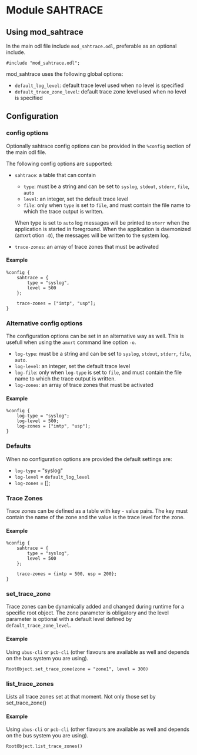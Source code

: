 # Module SAHTRACE

## Using mod_sahtrace

In the main odl file include `mod_sahtrace.odl`, preferable as an optional include.

```odl
#include "mod_sahtrace.odl";
```

mod_sahtrace uses the following global options:

- `default_log_level`: default trace level used when no level is specified
- `default_trace_zone_level`: default trace zone level used when no level is specified

## Configuration

### config options

Optionally sahtrace config options can be provided in the `%config` section of the main odl file.

The following config options are supported:

- `sahtrace`: a table that can contain

  - `type`: must be a string and can be set to `syslog`, `stdout`, `stderr`, `file`, `auto`
  - `level`: an integer, set the default trace level
  - `file`: only when `type` is set to `file`, and must contain the file name to which the trace output is written.

  When type is set to `auto` log messages will be printed to `sterr` when the application is started in foreground. When the application is daemonized (amxrt otion `-D`), the messages will be written to the system log.

- `trace-zones`: an array of trace zones that must be activated

#### Example

```odl
%config {
    sahtrace = {
        type = "syslog",
        level = 500
    };

    trace-zones = ["imtp", "usp"];
}
```

### Alternative config options

The configuration options can be set in an alternative way as well. This is usefull when using the `amxrt` command line option `-o`.

- `log-type`: must be a string and can be set to `syslog`, `stdout`, `stderr`, `file`, `auto`.
- `log-level`: an integer, set the default trace level
- `log-file`: only when `log-type` is set to `file`, and must contain the file name to which the trace output is written.
- `log-zones`: an array of trace zones that must be activated

#### Example

```odl
%config {
    log-type = "syslog";
    log-level = 500;
    log-zones = ["imtp", "usp"];
}
```

### Defaults

When no configuration options are provided the default settings are:

- `log-type` = "syslog"
- `log-level` = `default_log_level`
- `log-zones` = [];

### Trace Zones

Trace zones can be defined as a table with key - value pairs. The key must contain the name of the zone and the value is the trace level for the zone.

#### Example

```odl
%config {
    sahtrace = {
        type = "syslog",
        level = 500
    };

    trace-zones = {imtp = 500, usp = 200};
}
```

### set_trace_zone

Trace zones can be dynamically added and changed during runtime for a specific root object. The zone parameter is obligatory and the level parameter is optional with a default level defined by `default_trace_zone_level`.

#### Example

Using `ubus-cli` or `pcb-cli` (other flavours are available as well and depends on the bus system you are using).

```
RootObject.set_trace_zone(zone = "zone1", level = 300)
```
### list_trace_zones

Lists all trace zones set at that moment. Not only those set by set_trace_zone()

#### Example

Using `ubus-cli` or `pcb-cli` (other flavours are available as well and depends on the bus system you are using).

```
RootObject.list_trace_zones()
```